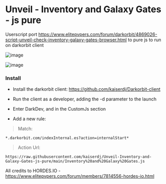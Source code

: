 # Unveil - Inventory and Galaxy Gates - js pure
Userscript port https://www.elitepvpers.com/forum/darkorbit/4869026-script-unveil-check-inventory-galaxy-gates-browser.html to pure js to run on darkorbit client

![image](https://user-images.githubusercontent.com/5487950/124509174-c2bcf980-ddd1-11eb-8220-64a04e54e527.png)

![image](https://user-images.githubusercontent.com/5487950/124509157-b9cc2800-ddd1-11eb-907a-e8eed049f8cd.png)


### Install
- Install the darkorbit client: https://github.com/kaiserdj/Darkorbit-client

- Run the client as a developer, adding the -d parameter to the launch

- Enter DarkDev, and in the CustomJs section

- Add a new rule:

 > Match:
```
*.darkorbit.com/indexInternal.es?action=internalStart*
```
 > Action Url:
 ```
https://raw.githubusercontent.com/kaiserdj/Unveil-Inventory-and-Galaxy-Gates-js-pure/main/Inventory%20and%20Galaxy%20Gates.js
``` 

All credits to HORDES.IO - https://www.elitepvpers.com/forum/members/7814556-hordes-io.html
